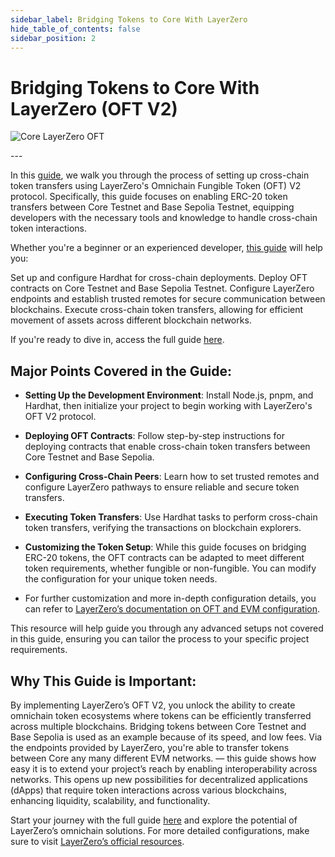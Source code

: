 ```yaml
---
sidebar_label: Bridging Tokens to Core With LayerZero
hide_table_of_contents: false
sidebar_position: 2
---
```


# Bridging Tokens to Core With LayerZero (OFT V2)

![Core LayerZero OFT](https://github.com/user-attachments/assets/ac7382c0-6825-4fb8-91c2-5e022a2eca66)

---&#x20;

In this [guide](https://github.com/coredao-org/LZ-OFT-V2-Core-Guide), we walk you through the process of setting up cross-chain token transfers using LayerZero's Omnichain Fungible Token (OFT) V2 protocol. Specifically, this guide focuses on enabling ERC-20 token transfers between Core Testnet and Base Sepolia Testnet, equipping developers with the necessary tools and knowledge to handle cross-chain token interactions.

Whether you're a beginner or an experienced developer, [this guide](https://github.com/coredao-org/LZ-OFT-V2-Core-Guide) will help you:

Set up and configure Hardhat for cross-chain deployments.
Deploy OFT contracts on Core Testnet and Base Sepolia Testnet.
Configure LayerZero endpoints and establish trusted remotes for secure communication between blockchains.
Execute cross-chain token transfers, allowing for efficient movement of assets across different blockchain networks.

If you're ready to dive in, access the full guide [here](https://github.com/coredao-org/LZ-OFT-V2-Core-Guide).

## Major Points Covered in the Guide:

- **Setting Up the Development Environment**: Install Node.js, pnpm, and Hardhat, then initialize your project to begin working with LayerZero's OFT V2 protocol.

- **Deploying OFT Contracts**: Follow step-by-step instructions for deploying contracts that enable cross-chain token transfers between Core Testnet and Base Sepolia.

- **Configuring Cross-Chain Peers**: Learn how to set trusted remotes and configure LayerZero pathways to ensure reliable and secure token transfers.

- **Executing Token Transfers**: Use Hardhat tasks to perform cross-chain token transfers, verifying the transactions on blockchain explorers.

- **Customizing the Token Setup**: While this guide focuses on bridging ERC-20 tokens, the OFT contracts can be adapted to meet different token requirements, whether fungible or non-fungible. You can modify the configuration for your unique token needs.

- For further customization and more in-depth configuration details, you can refer to [LayerZero’s documentation on OFT and EVM configuration](https://docs.layerzero.network/v2/developers/evm/oft/quickstart).

This resource will help guide you through any advanced setups not covered in this guide, ensuring you can tailor the process to your specific project requirements.

## Why This Guide is Important:

By implementing LayerZero’s OFT V2, you unlock the ability to create omnichain token ecosystems where tokens can be efficiently transferred across multiple blockchains. Bridging tokens between Core Testnet and Base Sepolia is used as an example because of its speed, and low fees. Via the endpoints provided by LayerZero, you're able to transfer tokens between Core any many different EVM networks. — this guide shows how easy it is to extend your project’s reach by enabling interoperability across networks. This opens up new possibilities for decentralized applications (dApps) that require token interactions across various blockchains, enhancing liquidity, scalability, and functionality.

Start your journey with the full guide [here](https://github.com/coredao-org/LZ-OFT-V2-Core-Guide) and explore the potential of LayerZero’s omnichain solutions. For more detailed configurations, make sure to visit [LayerZero’s official resources](https://docs.layerzero.network/v2/developers/evm/oft/quickstart).
